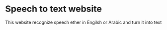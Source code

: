  # Speech to text website
This website recognize speech ether in Engilsh or Arabic and turn it into text
